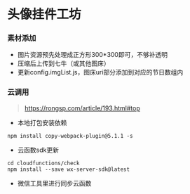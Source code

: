 # 头像挂件工坊
### 素材添加
- 图片资源预先处理成正方形300*300即可，不够补透明
- 压缩后上传到七牛（或其他图床）
- 更新config.imgList.js，图床uri部分添加到对应的节日数组内

### 云调用

> https://rongsp.com/article/193.html#top

- 本地打包安装依赖
```
npm install copy-webpack-plugin@5.1.1 -s
```

- 云函数sdk更新
```
cd cloudfunctions/check
npm install --save wx-server-sdk@latest
```

- 微信工具里进行同步云函数